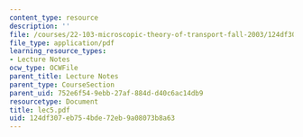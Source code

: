 ```yaml
---
content_type: resource
description: ''
file: /courses/22-103-microscopic-theory-of-transport-fall-2003/124df307eb754bde72eb9a08073b8a63_lec5.pdf
file_type: application/pdf
learning_resource_types:
- Lecture Notes
ocw_type: OCWFile
parent_title: Lecture Notes
parent_type: CourseSection
parent_uid: 752e6f54-9ebb-27af-884d-d40c6ac14db9
resourcetype: Document
title: lec5.pdf
uid: 124df307-eb75-4bde-72eb-9a08073b8a63
---
```

